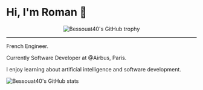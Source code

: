 # Hi, I'm Roman 👋

<div align="center">
  <img src="https://github-profile-trophy.vercel.app/?username=Bessouat40&column=-1" alt="Bessouat40's GitHub trophy">
</div>

<hr>

French Engineer.

Currently Software Developer at @Airbus, Paris.

I enjoy learning about artificial intelligence and software development.

![Bessouat40's GitHub stats](https://github-readme-stats.vercel.app/api?username=Bessouat40)
